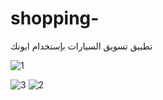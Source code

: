 # shopping-
تطبيق تسويق السيارات بإستخدام ايونك

![1](https://user-images.githubusercontent.com/65597437/85462849-d0069d80-b55a-11ea-9aef-daed76188a55.jpg)


![3](https://user-images.githubusercontent.com/65597437/85463004-fdebe200-b55a-11ea-8be3-ee443848e54e.jpg)
![2](https://user-images.githubusercontent.com/65597437/85463011-ff1d0f00-b55a-11ea-8729-0c68168c7d9a.jpg)

